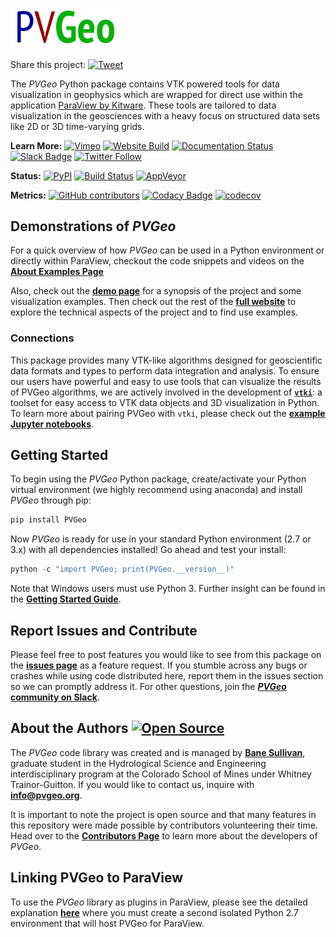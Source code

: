 <a href="http://pvgeo.org"><img src="PVGeo_icon_horiz.png" width="35%" /></a>

Share this project: [![Tweet](https://img.shields.io/twitter/url/http/shields.io.svg?style=social)](https://twitter.com/intent/tweet?text=Check%20out%20this%20project%20for%20data%20and%20model%20visualization%20in%20ParaView&url=https://github.com/OpenGeoVis/PVGeo&hashtags=ParaView,PVGeo,visualization,geoscience)


The *PVGeo* Python package contains VTK powered tools for data visualization in
geophysics which are wrapped for direct use within the application
[ParaView by Kitware](https://www.paraview.org). These tools are tailored to
data visualization in the geosciences with a heavy focus on structured data sets
like 2D or 3D time-varying grids.


**Learn More:**
[![Vimeo](https://img.shields.io/badge/demos-grey.svg?logo=vimeo)](https://vimeo.com/user82050125)
[![Website Build](https://img.shields.io/travis/OpenGeoVis/PVGeo-Website/master.svg?label=website&logo=safari&logoColor=white)](http://pvgeo.org)
[![Documentation Status](https://img.shields.io/readthedocs/pvgeo.svg?logo=read%20the%20docs&logoColor=white)](http://docs.pvgeo.org/en/latest/?badge=latest)
[![Slack Badge](https://img.shields.io/badge/Slack-PVGeo-4B0082.svg?logo=slack)](http://slack.pvgeo.org)
[![Twitter Follow](https://img.shields.io/twitter/follow/pyPVGeo.svg?style=social&label=Follow)](https://twitter.com/pyPVGeo)

**Status:** [![PyPI](https://img.shields.io/pypi/v/PVGeo.svg?logo=python&logoColor=white)](https://pypi.org/project/PVGeo/)
[![Build Status](https://img.shields.io/travis/OpenGeoVis/PVGeo/master.svg?label=build&logo=travis)](https://travis-ci.org/OpenGeoVis/PVGeo)
[![AppVeyor](https://ci.appveyor.com/api/projects/status/it085qovtnb0mcgr/branch/master?svg=true)](https://ci.appveyor.com/project/banesullivan/pvgeo/branch/master)


**Metrics:**
[![GitHub contributors](https://img.shields.io/github/contributors/OpenGeoVis/PVGeo.svg?logo=github&logoColor=white)](https://GitHub.com/OpenGeoVis/PVGeo/graphs/contributors/)
[![Codacy Badge](https://api.codacy.com/project/badge/Grade/4b9e8d0ef37a4f70a2d02c0d53ed096f)](https://www.codacy.com/app/banesullivan/PVGeo?utm_source=github.com&amp;utm_medium=referral&amp;utm_content=OpenGeoVis/PVGeo&amp;utm_campaign=Badge_Grade)
[![codecov](https://codecov.io/gh/OpenGeoVis/PVGeo/branch/master/graph/badge.svg)](https://codecov.io/gh/OpenGeoVis/PVGeo/branch/master)


## Demonstrations of *PVGeo*

For a quick overview of how  *PVGeo* can be used in a Python environment or
directly within ParaView, checkout the code snippets and videos on the
[**About Examples Page**](http://pvgeo.org/examples/about-examples/)

Also, check out the [**demo page**](http://demo.pvgeo.org/) for a synopsis of
the project and some visualization examples. Then check out the rest of the
[**full website**](http://pvgeo.org/) to explore the technical aspects of the
project and to find use examples.

### Connections

This package provides many VTK-like algorithms designed for geoscientific data
formats and types to perform data integration and analysis.
To ensure our users have powerful and easy to use tools that can visualize the
results of PVGeo algorithms, we are actively involved in the development of
[**`vtki`**](https://github.com/akaszynski/vtki): a toolset for easy access to
VTK data objects and 3D visualization in Python.
To learn more about pairing PVGeo with `vtki`, please check out the
[**example Jupyter notebooks**](https://github.com/OpenGeoVis/PVGeo-Examples).


## Getting Started

To begin using the *PVGeo* Python package, create/activate your Python virtual
environment (we highly recommend using anaconda) and install *PVGeo* through pip:

```bash
pip install PVGeo
```

Now *PVGeo* is ready for use in your standard Python environment (2.7 or 3.x)
with all dependencies installed! Go ahead and test your install:

```py
python -c "import PVGeo; print(PVGeo.__version__)"
```

Note that Windows users must use Python 3. Further insight can be found
in the [**Getting Started Guide**](http://pvgeo.org/overview/getting-started/).


## Report Issues and Contribute
Please feel free to post features you would like to see from this package on the
[**issues page**](https://github.com/OpenGeoVis/PVGeo/issues) as a feature
request.
If you stumble across any bugs or crashes while using code distributed here,
report them in the issues section so we can promptly address it.
For other questions, join the [***PVGeo* community on Slack**](http://slack.pvgeo.org).

## About the Authors [![Open Source](https://img.shields.io/badge/open--source-yes-brightgreen.svg)](https://opensource.com/resources/what-open-source)

The *PVGeo* code library was created and is managed by [**Bane Sullivan**](http://banesullivan.com),
graduate student in the Hydrological Science and Engineering interdisciplinary
program at the Colorado School of Mines under Whitney Trainor-Guitton.
If you would like to contact us, inquire with [**info@pvgeo.org**](mailto:info@pvgeo.org).

It is important to note the project is open source and that many features in
this repository were made possible by contributors volunteering their time.
Head over to the [**Contributors Page**](https://github.com/OpenGeoVis/PVGeo/graphs/contributors)
to learn more about the developers of *PVGeo*.



## Linking PVGeo to ParaView

To use the *PVGeo* library as plugins in ParaView, please see the detailed
explanation [**here**](http://pvgeo.org/overview/getting-started/) where you
must create a second isolated Python 2.7 environment that will host PVGeo for
ParaView.
